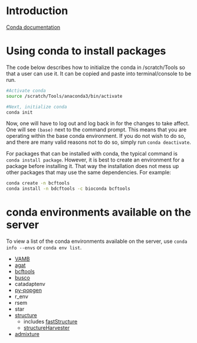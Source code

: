 # Introduction

[Conda documentation](https://conda.io/projects/conda/en/latest/user-guide/index.html)

# Using conda to install packages

The code below describes how to initialize the conda in /scratch/Tools so that a user can use it. It can be copied and paste into terminal/console to be run.

```bash
#Activate conda
source /scratch/Tools/anaconda3/bin/activate

#Next, initialize conda
conda init
```

Now, one will have to log out and log back in for the changes to take affect. One will see `(base)` next to the command prompt. This means that you are operating within the base conda environment. If you do not wish to do so, and there are many valid reasons not to do so, simply run `conda deactivate`.

For packages that can be installed with conda, the typical command is `conda install package`. However, it is best to create an environment for a package before installing it. That way the installation does not mess up other packages that may use the same dependencies. For example:

```bash
conda create -n bcftools
conda install -n bdcftools -c bioconda bcftools
```

# conda environments available on the server

To view a list of the conda environments available on the server, use `conda info --envs` or `conda env list`.

- [VAMB](https://github.com/RasmussenLab/vamb)
- [agat](https://github.com/NBISweden/AGAT)
- [bcftools](https://samtools.github.io/bcftools/bcftools.html)
- [busco](https://busco.ezlab.org/)
- catadaptenv
- [py-popgen](https://pypi.org/project/py-popgen/)
- r_env
- rsem
- star
- [structure](https://web.stanford.edu/group/pritchardlab/structure.html)
  - includes [fastStructure](https://github.com/rajanil/fastStructure)
  - [structureHarvester](http://alumni.soe.ucsc.edu/~dearl/software/structureHarvester/)
- [admixture](https://dalexander.github.io/admixture/index.html)
